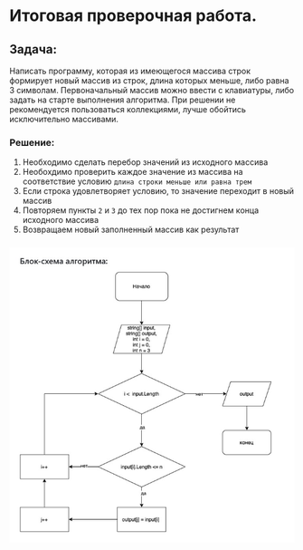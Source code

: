# Итоговая проверочная работа.

## Задача:
Написать программу, которая из имеющегося массива строк формирует новый массив из строк, длина которых меньше, либо равна 3 символам. Первоначальный массив можно ввести с клавиатуры, либо задать на старте выполнения алгоритма. При решении не рекомендуется пользоваться коллекциями, лучше обойтись исключительно массивами.

### Решение:
1. Необходимо сделать перебор значений из исходного массива
2. Необохдимо проверить каждое значение из массива на соответствие условию `длина строки меньше или равна трем`
3. Если строка удовлетворяет условию, то значение переходит в новый массив
4. Повторяем пункты `2` и `3` до тех пор пока не достигнем конца исходного массива
5. Возвращаем новый заполненный массив как результат

###
![Блок-схема](Picture.jpg)